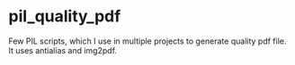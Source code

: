 # pil_quality_pdf
Few PIL scripts, which I use in multiple projects to generate quality pdf file. It uses antialias and img2pdf.
